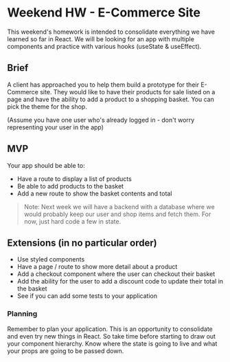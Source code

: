 # Weekend HW - E-Commerce Site

This weekend's homework is intended to consolidate everything we have learned so far in React. We will be looking for an app with multiple components and practice with various hooks (useState & useEffect).

## Brief

A client has approached you to help them build a prototype for their E-Commerce site. They would like to have their products for sale listed on a page and have the ability to add a product to a shopping basket. You can pick the theme for the shop.

(Assume you have one user who's already logged in - don't worry representing your user in the app)

## MVP

Your app should be able to: 

- Have a route to display a list of products
- Be able to add products to the basket 
- Add a new route to show the basket contents and total

> Note: Next week we will have a backend with a database where we would probably keep our user and shop items and fetch them. For now, just hard code a few in state.

## Extensions (in no particular order)

- Use styled components 
- Have a page / route to show more detail about a product
- Add a checkout component where the user can checkout their basket
- Add the ability for the user to add a discount code to update their total in the basket
- See if you can add some tests to your application

### Planning

Remember to plan your application. This is an opportunity to consolidate and even try new things in React. So take time before starting to draw out your component hierarchy. Know where the state is going to live and what your props are going to be passed down.